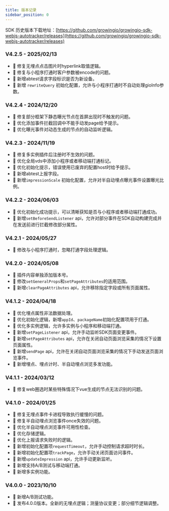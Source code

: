 ```yaml
---
title: 版本记录
sidebar_position: 0
---
```


SDK 历史版本下载地址：[https://github.com/growingio/growingio-sdk-webjs-autotracker/releases](https://github.com/growingio/growingio-sdk-webjs-autotracker/releases)

### V4.2.5 - 2025/02/13

- 🐞 修复无埋点点击图片时hyperlink取值逻辑。
- 🐞 修复与小程序打通时客户参数被encode的问题。
- 🎉 新增abtest请求字段标识是否为新设备。
- 🎉 新增 `rewriteQuery` 初始化配置，允许与小程序打通时不自动处理gioInfo参数。

### V4.2.4 - 2024/12/20

- 🐞 修复部分框架下静态曝光节点在首屏出现时不触发的问题。
- 🌟 优化添加事件拦截回调中不能手动发page给予提示。
- 🌟 优化曝光事件对动态生成的节点的自动监听逻辑。

### V4.2.3 - 2024/11/19

- 🐞 修复多实例插件后注册时不生效的问题。
- 🌟 优化全局vds中添加小程序或者移动端打通标记。
- 🌟 优化初始化提示，错误使用已废弃的配置host时给予提示。
- 🎉 新增abtest上报字段。
- 🎉 新增`impressionScale` 初始化配置，允许对半自动埋点曝光事件设置曝光比例。

### V4.2.2 - 2024/06/03

- 🌟 优化初始化成功提示，可以清晰获知是否与小程序或者移动端打通成功。
- 🎉 新增`setBeforeSendListener` api，允许对部分事件在SDK自动构建完成并在发送前进行拦截修改部分属性。

### V4.2.1 - 2024/05/27

- 🌟 修改与小程序打通时，忽略打通字段处理逻辑。

### V4.2.0 - 2024/05/08

- 🌟 插件内容单独添加版本号。
- 🌟 修改`setGeneralProps`和`setPageAttributes`的适用范围。
- 🎉 新增`clearPageAttributes` api，允许移除指定字段或所有页面属性。

### V4.1.2 - 2024/04/18

- 🌟 优化埋点属性非法数据处理。
- 🌟 优化初始化逻辑，新增`appId`、`packageName`初始化配置项用于打通。
- 🌟 优化多实例逻辑，允许多实例与小程序和移动端打通。
- 🎉 新增`setPageListener` api，允许手动监听SDK页面变更事件。
- 🎉 新增`setPageAttributes` api，允许在关闭自动页面浏览采集的情况下设置页面属性。
- 🎉 新增`sendPage` api，允许在关闭自动页面浏览采集的情况下手动发送页面浏览事件。
- 🎉 新增埋点、埋点计时、半自动埋点浏览多发功能。

### V4.1.1 - 2024/03/12

- 🐞 修复web圈选时某些特殊情况下vue生成的节点无法识别的问题。

### V4.1.0 - 2024/01/25

- 🐞 修复无埋点事件卡进程导致执行缓慢的问题。
- 🐞 修复半自动埋点浏览事件once失效的问题。
- 🌟 优化半自动埋点浏览事件可用性检查。
- 🌟 优化存储逻辑。
- 🌟 优化上报请求失败时的逻辑。
- 🎉 新增初始化配置项`requestTimeout`，允许手动控制请求超时时长。
- 🎉 新增初始化配置项`trackPage`，允许手动关闭页面访问事件。
- 🎉 新增`updateImpression` api，允许手动更新监听。
- 🎉 新增支持A/B测试与移动端打通。
- 🎉 新增多实例功能。

### V4.0.0 - 2023/10/10

- 🎉 新增A/B测试功能。
- 🎉 发布4.0.0版本。全新的无埋点逻辑；测量协议变更；部分细节逻辑调整。
